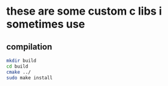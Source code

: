# these are some custom c libs i sometimes use

## compilation
```sh
mkdir build
cd build
cmake ../
sudo make install
```
